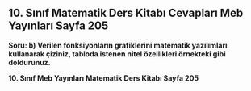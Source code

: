 ## 10. Sınıf Matematik Ders Kitabı Cevapları Meb Yayınları Sayfa 205

**Soru: b) Verilen fonksiyonların grafiklerini matematik yazılımları kullanarak çiziniz, tabloda istenen nitel özellikleri örnekteki gibi doldurunuz.**

**10. Sınıf Meb Yayınları Matematik Ders Kitabı Sayfa 205**